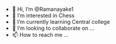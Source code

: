 - 👋 Hi, I’m @Ramanayake1
- 👀 I’m interested in Chess
- 🌱 I’m currently learning Central college
- 💞️ I’m looking to collaborate on ...
- 📫 How to reach me ...

<!---
Ramanayake1/Ramanayake1 is a ✨ special ✨ repository because its `README.md` (this file) appears on your GitHub profile.
You can click the Preview link to take a look at your changes.
--->
